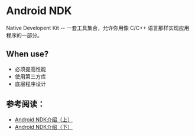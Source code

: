 # Android NDK 

Native Developent Kit -- 一套工具集合，允许你用像 C/C++ 语言那样实现应用程序的一部分。

## When use?

* 必须提高性能
* 使用第三方库
* 底层程序设计



## 参考阅读：

* [Android NDK介绍（上）](http://www.importnew.com/8038.html)
* [Android NDK介绍（下）](http://www.importnew.com/8052.html)